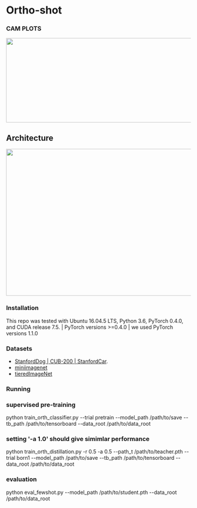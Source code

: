 # Ortho-shot

### CAM PLOTS

<p align="center">
  <img width="1000" height="230" src="imgs/OrthoShot-CAM.png">
</p>

## Architecture

<p align="center">
  <img width="900" height="400" src="imgs/OrthoShot3.png">
</p>


### Installation

This repo was tested with Ubuntu 16.04.5 LTS, Python 3.6, PyTorch 0.4.0, and CUDA release 7.5.
| PyTorch versions >=0.4.0 | we used PyTorch versions 1.1.0



### Datasets 
- [StanfordDog | CUB-200 | StanfordCar](https://drive.google.com/file/d/1o5RG_9QUw8HzhIbSEq9itvotLXs6DPnb/view?usp=sharing).
- [miniimagenet](https://www.dropbox.com/sh/6yd1ygtyc3yd981/AADaG1GvNdXkHnjynhZY6TBia/miniImageNet.tar.gz?dl=0)
- [tieredImageNet](https://www.dropbox.com/sh/6yd1ygtyc3yd981/AABg-ODoQp1JEzhIt7q5GofVa/tieredImageNet.tar.gz?dl=0)



### Running
### supervised pre-training
python train_orth_classifier.py --trial pretrain --model_path /path/to/save --tb_path /path/to/tensorboard --data_root /path/to/data_root

### setting '-a 1.0' should give simimlar performance
python train_orth_distillation.py -r 0.5 -a 0.5 --path_t /path/to/teacher.pth --trial born1 --model_path /path/to/save --tb_path /path/to/tensorboard --data_root /path/to/data_root

### evaluation
python eval_fewshot.py --model_path /path/to/student.pth --data_root /path/to/data_root



